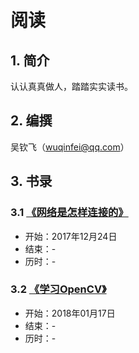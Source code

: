 # 阅读

## 1. 简介

 认认真真做人，踏踏实实读书。

## 2. 编撰

 吴钦飞（wuqinfei@qq.com）

## 3. 书录

### 3.1 [《网络是怎样连接的》](./how-the-network-is-connected)
 
 * 开始：2017年12月24日
 * 结束：-
 * 历时：-

### 3.2 [《学习OpenCV》](./learning-openCV)
 
 * 开始：2018年01月17日
 * 结束：-
 * 历时：-
